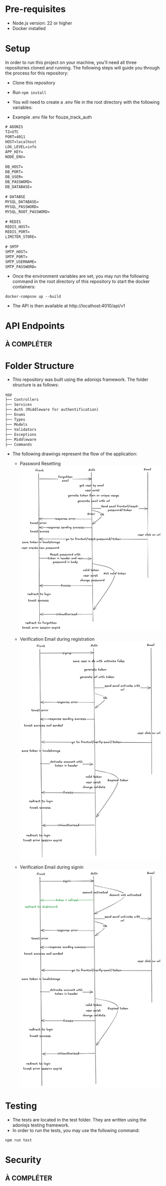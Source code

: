 # Pre-requisites

- Node.js version: 22 or higher
- Docker installed

# Setup

In order to run this project on your machine, you'll need all three repositories cloned and running. The following steps will guide you through the process for this repository:

- Clone this repository
- Run `npm install`
- You will need to create a .env file in the root directory with the following variables:

- Example .env file for flouze_track_auth

```
# ADONIS
TZ=UTC
PORT=4011
HOST=localhost
LOG_LEVEL=info
APP_KEY=
NODE_ENV=

DB_HOST=
DB_PORT=
DB_USER=
DB_PASSWORD=
DB_DATABASE=

# DATABSE
MYSQL_DATABASE=
MYSQL_PASSWORD=
MYSQL_ROOT_PASSWORD=

# REDIS
REDIS_HOST=
REDIS_PORT=
LIMITER_STORE=

# SMTP
SMTP_HOST=
SMTP_PORT=
SMTP_USERNAME=
SMTP_PASSWORD=
```

- Once the environment variables are set, you may run the following command in the root directory of this repository to start the docker containers:

```
docker-compose up --build
```

- The API is then available at http://localhost:4010/api/v1

# API Endpoints

## À COMPLÉTER

# Folder Structure

- This repository was built using the adonisjs framework. The folder structure is as follows:

```
app
├── Controllers
├── Services
├── Auth (Middleware for authentification)
├── Enums
├── Types
├── Models
├── Validators
├── Exceptions
├── Middleware
├── Commands
```

- The following drawings represent the flow of the application:

  - Password Resetting  
    ![alt text](./docs/password_reset.png)

  - Verification Email during registration
    ![alt text](./docs/verification_email_register.png)

  - Verification Email during signin
    ![alt text](./docs/verification_email_signin.png)

# Testing

- The tests are located in the test folder. They are written using the adonisjs testing framework.
- In order to run the tests, you may use the following command:

```
npm run test
```

# Security

## À COMPLÉTER

